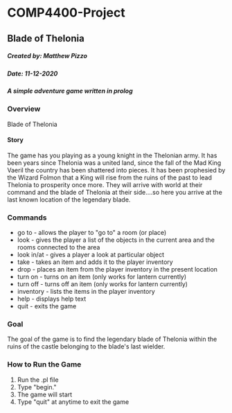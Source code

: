# COMP4400-Project #
## Blade of Thelonia ##
##### Created by: Matthew Pizzo #####
##### Date: 11-12-2020 #####
##### A simple adventure game written in prolog #####


### Overview ###
Blade of Thelonia 

#### Story ####
The game has you playing as a young knight in the Thelonian army. It has been years since Thelonia was a united land, since the fall of the Mad King Vaeril the country has been shattered into pieces. It has been prophesied by the Wizard Folmon that a King will rise from the ruins of the past to lead Thelonia to prosperity once more. They will arrive with world at their command and the blade of Thelonia at their side....so here you arrive at the last known location of the legendary blade.

### Commands ####
* go to - allows the player to "go to" a room (or place)
* look - gives the player a list of the objects in the current area and the rooms connected to the area
* look in/at - gives a player a look at particular object 
* take - takes an item and adds it to the player inventory
* drop - places an item from the player inventory in the present location
* turn on - turns on an item (only works for lantern currently)
* turn off - turns off an item (only works for lantern currently)
* inventory - lists the items in the player inventory
* help - displays help text 
* quit - exits the game

### Goal ###
The goal of the game is to find the legendary blade of Thelonia within the ruins of the castle belonging to the blade's last wielder.

### How to Run the Game ###
1. Run the .pl file
2. Type "begin."
3. The game will start 
4. Type "quit" at anytime to exit the game 


